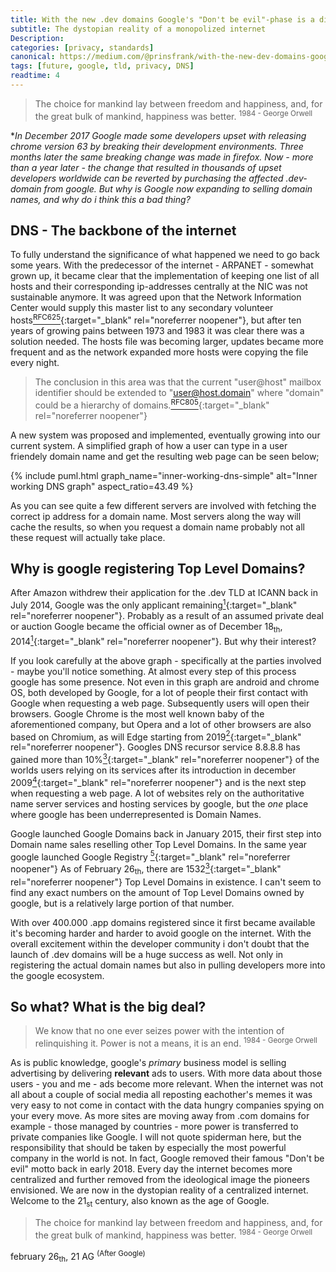 ```yaml
---
title: With the new .dev domains Google's "Don't be evil"-phase is a distant memory
subtitle: The dystopian reality of a monopolized internet
Description:
categories: [privacy, standards]
canonical: https://medium.com/@prinsfrank/with-the-new-dev-domains-googles-don-t-be-evil-phase-is-a-distant-memory-34a4db39e41c
tags: [future, google, tld, privacy, DNS]
readtime: 4
---
```


> The choice for mankind lay between freedom and happiness, and, for the great bulk of mankind, happiness was better. <sup>1984 - George Orwell</sup>

**In December 2017 Google made some developers upset with releasing chrome version 63 by breaking their development environments. Three months later the same breaking change was made in firefox. Now - more than a year later - the change that resulted in thousands of upset developers worldwide can be reverted by purchasing the affected *.dev-domain from google. But why is Google now expanding to selling domain names, and why do i think this a bad thing?**

## DNS - The backbone of the internet
To fully understand the significance of what happened we need to go back some years. With the predecessor of the internet - ARPANET - somewhat grown up, it became clear that the implementation of keeping one list of all hosts and their corresponding ip-addresses centrally at the NIC was not sustainable anymore. It was agreed upon that the Network Information Center would supply this master list to any secondary volunteer hosts[<sup>RFC625</sup>](http://www.rfc-editor.org/rfc/rfc625.txt){:target="_blank" rel="noreferrer noopener"}, but after ten years of growing pains between 1973 and 1983 it was clear there was a solution needed. The hosts file was becoming larger, updates became more frequent and as the network expanded more hosts were copying the file every night.
>The conclusion in this area was that the current "user@host" mailbox identifier should be extended to "user@host.domain" where "domain" could be a hierarchy of domains.[<sup>RFC805</sup>](http://www.rfc-editor.org/rfc/rfc805.txt){:target="_blank" rel="noreferrer noopener"}

A new system was proposed and implemented, eventually growing into our current system. A simplified graph of how a user can type in a user friendely domain name and get the resulting web page can be seen below;

{% include puml.html graph_name="inner-working-dns-simple" alt="Inner working DNS graph"  aspect_ratio=43.49 %}

As you can see quite a few different servers are involved with fetching the correct ip address for a domain name. Most servers along the way will cache the results, so when you request a domain name probably not all these request will actually take place.

## Why is google registering Top Level Domains?
After Amazon withdrew their application for the .dev TLD at ICANN back in July 2014, Google was the only applicant remaining[<sup>1</sup>](https://icannwiki.org/.dev){:target="_blank" rel="noreferrer noopener"}. Probably as a result of an assumed private deal or auction Google became the official owner as of December 18<sub>th</sub>, 2014[<sup>1</sup>](https://icannwiki.org/.dev){:target="_blank" rel="noreferrer noopener"}. But why their interest?

If you look carefully at the above graph - specifically at the parties involved - maybe you'll notice something. At almost every step of this process google has some presence. Not even in this graph are android and chrome OS, both developed by Google, for a lot of people their first contact with Google when requesting a web page. Subsequently users will open their browsers. Google Chrome is the most well known baby of the aforementioned company, but Opera and a lot of other browsers are also based on Chromium, as will Edge starting from 2019[<sup>2</sup>](https://blogs.windows.com/windowsexperience/2018/12/06/microsoft-edge-making-the-web-better-through-more-open-source-collaboration/){:target="_blank" rel="noreferrer noopener"}. Googles DNS recursor service 8.8.8.8 has gained more than 10%[<sup>3</sup>](https://security.googleblog.com/2018/08/google-public-dns-turns-8888-years-old.html){:target="_blank" rel="noreferrer noopener"} of the worlds users relying on its services after its introduction in december 2009[<sup>4</sup>](https://googleblog.blogspot.com/2009/12/introducing-google-public-dns.html){:target="_blank" rel="noreferrer noopener"} and is the next step when requesting a web page. A lot of websites rely on the authoritative name server services and hosting services by google, but the _one_ place where google has been underrepresented is Domain Names.

Google launched Google Domains back in January 2015, their first step into Domain name sales reselling other Top Level Domains. In the same year google launched Google Registry [<sup>5</sup>](https://web.archive.org/web/20150929033350/https://www.registry.google/){:target="_blank" rel="noreferrer noopener"} As of February 26<sub>th</sub>, there are 1532[<sup>3</sup>](https://data.iana.org/TLD/tlds-alpha-by-domain.txt){:target="_blank" rel="noreferrer noopener"} Top Level Domains in existence. I can't seem to find any exact numbers on the amount of Top Level Domains owned by google, but is a relatively large portion of that number.

With over 400.000 .app domains registered since it first became available it's becoming harder and harder to avoid google on the internet. With the overall excitement within the developer community i don't doubt that the launch of .dev domains will be a huge success as well. Not only in registering the actual domain names but also in pulling developers more into the google ecosystem.

## So what? What is the big deal? 

>We know that no one ever seizes power with the intention of relinquishing it. Power is not a means, it is an end. <sup>1984 - George Orwell</sup>

As is public knowledge, google's _primary_ business model is selling advertising by delivering **relevant** ads to users. With more data about those users - you and me - ads become more relevant. When the internet was not all about a couple of social media all reposting eachother's memes it was very easy to not come in contact with the data hungry companies spying on your every move. As more sites are moving away from .com domains for example - those managed by countries - more power is transferred to private companies like Google. I will not quote spiderman here, but the responsibility that should be taken by especially the most powerful company in the world is not. In fact, Google removed their famous "Don't be evil" motto back in early 2018. Every day the internet becomes more centralized and further removed from the ideological image the pioneers envisioned. We are now in the dystopian reality of a centralized internet. Welcome to the 21<sub>st</sub> century, also known as the age of Google.

> The choice for mankind lay between freedom and happiness, and, for the great bulk of mankind, happiness was better. <sup>1984 - George Orwell</sup>

february 26<sub>th</sub>, 21 AG <sup>(After Google)</sup>